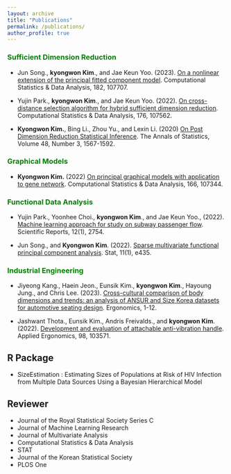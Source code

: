 ```yaml
---
layout: archive
title: "Publications"
permalink: /publications/
author_profile: true
---
```


### <span style="color:green">Sufficient Dimension Reduction

- Jun Song., **kyongwon Kim**., and Jae Keun Yoo. (2023). [On a nonlinear extension of the principal fitted component model](https://www.sciencedirect.com/science/article/pii/S016794732300018X?casa_token=LTj4O1b1mcAAAAAA:Vy2Rzu0CnMFTv5zabfsybR74OENGqvZ2Sa8DGwBenvU0ICmzSmAUku9UT4ZwQt3yYHIzLzQ6BDU). Computational Statistics & Data Analysis, 182, 107707.

- Yujin Park., **kyongwon Kim**., and Jae Keun Yoo. (2022). [On cross-distance selection algorithm for hybrid sufficient dimension reduction](https://www.sciencedirect.com/science/article/pii/S0167947322001426?casa_token=2RBEHon6lTgAAAAA:TQ8fczR7qYdMAUG7kJrAppCch4DqB0qQqMoifiPZt3YaYxzryCoVVBbkiRTVhaXVL3D4dJcn30Y). Computational Statistics & Data Analysis, 176, 107562.


- **Kyongwon Kim.**, Bing Li., Zhou Yu., and Lexin Li.  (2020) [On Post Dimension Reduction Statistical Inference](https://projecteuclid.org/journals/annals-of-statistics/volume-48/issue-3/On-post-dimension-reduction-statistical-inference/10.1214/19-AOS1859.full). The Annals of Statistics, Volume 48, Number 3, 1567-1592.


### <span style="color:green"> Graphical Models


- **Kyongwon Kim.** (2022) [On principal graphical models with application to gene network](https://www.sciencedirect.com/science/article/pii/S016794732100178X?casa_token=xHkSruu-KlUAAAAA:sg_PTHXsdICwpPt1gf2WuYLO11ykoQM6KAgCC3j--LrbZLpOybOfajbAn_543PdoZlB1L7wd6kw). Computational Statistics & Data Analysis, 166, 107344.

###  <span style="color:green">Functional Data Analysis


- Yujin Park., Yoonhee Choi., **kyongwon Kim**., and Jae Keun Yoo., (2022). [Machine learning approach for study on subway passenger flow](https://www.nature.com/articles/s41598-022-06767-7). Scientific Reports, 12(1), 2754.

- Jun Song., and **Kyongwon Kim**. (2022). [Sparse multivariate functional principal component analysis](https://onlinelibrary.wiley.com/doi/abs/10.1002/sta4.435). Stat, 11(1), e435.

###  <span style="color:green"> Industrial Engineering



- Jiyeong Kang., Haein Jeon., Eunsik Kim., **kyongwon Kim**., Hayoung Jung., and Chris Lee. (2023). [Cross-cultural comparison of body dimensions and trends: an analysis of ANSUR and Size Korea datasets for automotive seating design](https://www.tandfonline.com/doi/abs/10.1080/00140139.2023.2206073). Ergonomics, 1-12.

- Jashwant  Thota., Eunsik Kim., Andris Freivalds., and **kyongwon Kim**. (2022). [Development and evaluation of attachable anti-vibration handle](https://www.sciencedirect.com/science/article/pii/S0003687021002180?casa_token=1ISBoXpUrOkAAAAA:Bf4pqNSXAp6g17TqvWSxbsMWOE_rCYCJCbV_sCKgOwAbK4YBgIByEZX0XgGW69zHaAeDW4Ae6z0). Applied Ergonomics, 98, 103571.


## R Package

- SizeEstimation : Estimating Sizes of Populations at Risk of HIV Infection from Multiple Data Sources Using a Bayesian Hierarchical Model


## Reviewer

- Journal of the Royal Statistical Society Series C
- Journal of Machine Learning Research
- Journal of Multivariate Analysis
- Computational Statistics & Data Analysis
- STAT
- Journal of the Korean Statistical Society
- PLOS One



